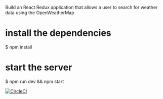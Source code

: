 Build an React Redux application that allows a user to search for weather data using the OpenWeatherMap

# install the dependencies
$ npm install 

# start the server
$ npm run dev && npm start

[![CircleCI](https://circleci.com/gh/LydiaWA/react-redux-weather-app.svg?style=svg)](https://circleci.com/gh/LydiaWA/react-redux-weather-app)